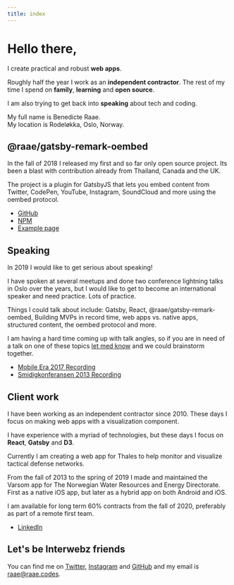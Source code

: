 ```yaml
---
title: index
---
```


# Hello there,

I create practical and robust **web apps**.

Roughly half the year I work as an **independent contractor**. The rest of my time I spend on **family**, **learning** and **open source**.

I am also trying to get back into **speaking** about tech and coding.

My full name is Benedicte Raae.  
My location is Rodeløkka, Oslo, Norway.

## @raae/gatsby-remark-oembed

In the fall of 2018 I released my first and so far only open source project. Its been a blast with contribution already from Thailand, Canada and the UK.

The project is a plugin for GatsbyJS that lets you embed content from Twitter, CodePen, YouTube, Instagram, SoundCloud and more using the oembed protocol.

- [GitHub](https://github.com/raae/gatsby-remark-oembed)
- [NPM](https://www.npmjs.com/package/@raae/gatsby-remark-oembed)
- [Example page](https://gatsby-remark-oembed.netlify.com/)

## Speaking

In 2019 I would like to get serious about speaking!

I have spoken at several meetups and done two conference lightning talks in Oslo over the years, but I would like to get to become an international speaker and need practice. Lots of practice.

Things I could talk about include: Gatsby, React, @raae/gatsby-remark-oembed, Building MVPs in record time, web apps vs. native apps, structured content, the oembed protocol and more.

I am having a hard time coming up with talk angles, so if you are in need of a talk on one of these topics [let med know](mailto://raae@raae.codes) and we could brainstorm together.

- [Mobile Era 2017 Recording](https://vimeo.com/240808361)
- [Smidigkonferansen 2013 Recording](https://vimeo.com/78634060)

## Client work

I have been working as an independent contractor since 2010. These days I focus on making web apps with a visualization component.

I have experience with a myriad of technologies, but these days I focus on **React**, **Gatsby** and **D3**.

Currently I am creating a web app for Thales to help monitor and visualize tactical defense networks.

From the fall of 2013 to the spring of 2019 I made and maintained the Varsom app for The Norwegian Water Resources and Energy Directorate. First as a native iOS app, but later as a hybrid app on both Android and iOS.

I am available for long term 60% contracts from the fall of 2020, preferably as part of a remote first team.

- [LinkedIn](https://www.linkedin.com/in/benedicteraae/)

## Let's be Interwebz friends

You can find me on [Twitter](https://twitter.com/raae), [Instagram](https://instagram.com/raae.codes) and [GitHub](https://github.com/raae) and my email is [raae@raae.codes](mailto:raae@raae.codes).
